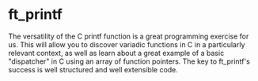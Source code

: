 # ft_printf
The versatility of the C printf function is a great programming exercise for us. This will allow you to discover variadic functions in C in a particularly relevant context, as well as learn about a great example of a basic "dispatcher" in C using an array of function pointers.
The key to ft_printf's success is well structured and well extensible code.

